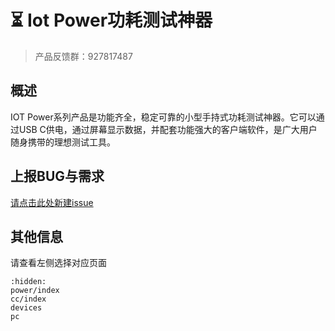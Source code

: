 # ⏳ Iot Power功耗测试神器

> 产品反馈群：927817487

## 概述

IOT Power系列产品是功能齐全，稳定可靠的小型手持式功耗测试神器。它可以通过USB C供电，通过屏幕显示数据，并配套功能强大的客户端软件，是广大用户随身携带的理想测试工具。

## 上报BUG与需求

[请点击此处新建issue](https://gitee.com/openLuat/iot-power/issues)

## 其他信息

请查看左侧选择对应页面

```{toctree}
:hidden:
power/index
cc/index
devices
pc
```
